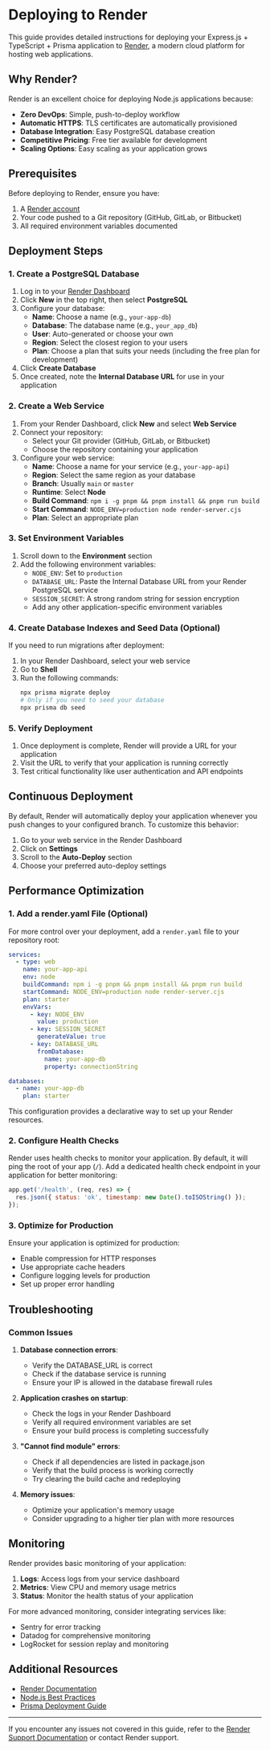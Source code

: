 # Deploying to Render

This guide provides detailed instructions for deploying your Express.js + TypeScript + Prisma application to [Render](https://render.com), a modern cloud platform for hosting web applications.

## Why Render?

Render is an excellent choice for deploying Node.js applications because:

- **Zero DevOps**: Simple, push-to-deploy workflow
- **Automatic HTTPS**: TLS certificates are automatically provisioned
- **Database Integration**: Easy PostgreSQL database creation
- **Competitive Pricing**: Free tier available for development
- **Scaling Options**: Easy scaling as your application grows

## Prerequisites

Before deploying to Render, ensure you have:

1. A [Render account](https://dashboard.render.com/register)
2. Your code pushed to a Git repository (GitHub, GitLab, or Bitbucket)
3. All required environment variables documented

## Deployment Steps

### 1. Create a PostgreSQL Database

1. Log in to your [Render Dashboard](https://dashboard.render.com)
2. Click **New** in the top right, then select **PostgreSQL**
3. Configure your database:
   - **Name**: Choose a name (e.g., `your-app-db`)
   - **Database**: The database name (e.g., `your_app_db`)
   - **User**: Auto-generated or choose your own
   - **Region**: Select the closest region to your users
   - **Plan**: Choose a plan that suits your needs (including the free plan for development)
4. Click **Create Database**
5. Once created, note the **Internal Database URL** for use in your application

### 2. Create a Web Service

1. From your Render Dashboard, click **New** and select **Web Service**
2. Connect your repository:
   - Select your Git provider (GitHub, GitLab, or Bitbucket)
   - Choose the repository containing your application
3. Configure your web service:
   - **Name**: Choose a name for your service (e.g., `your-app-api`)
   - **Region**: Select the same region as your database
   - **Branch**: Usually `main` or `master`
   - **Runtime**: Select **Node**
   - **Build Command**: `npm i -g pnpm && pnpm install && pnpm run build`
   - **Start Command**: `NODE_ENV=production node render-server.cjs`
   - **Plan**: Select an appropriate plan

### 3. Set Environment Variables

1. Scroll down to the **Environment** section
2. Add the following environment variables:
   - `NODE_ENV`: Set to `production`
   - `DATABASE_URL`: Paste the Internal Database URL from your Render PostgreSQL service
   - `SESSION_SECRET`: A strong random string for session encryption
   - Add any other application-specific environment variables

### 4. Create Database Indexes and Seed Data (Optional)

If you need to run migrations after deployment:

1. In your Render Dashboard, select your web service
2. Go to **Shell**
3. Run the following commands:
   ```bash
   npx prisma migrate deploy
   # Only if you need to seed your database
   npx prisma db seed
   ```

### 5. Verify Deployment

1. Once deployment is complete, Render will provide a URL for your application
2. Visit the URL to verify that your application is running correctly
3. Test critical functionality like user authentication and API endpoints

## Continuous Deployment

By default, Render will automatically deploy your application whenever you push changes to your configured branch. To customize this behavior:

1. Go to your web service in the Render Dashboard
2. Click on **Settings**
3. Scroll to the **Auto-Deploy** section
4. Choose your preferred auto-deploy settings

## Performance Optimization

### 1. Add a render.yaml File (Optional)

For more control over your deployment, add a `render.yaml` file to your repository root:

```yaml
services:
  - type: web
    name: your-app-api
    env: node
    buildCommand: npm i -g pnpm && pnpm install && pnpm run build
    startCommand: NODE_ENV=production node render-server.cjs
    plan: starter
    envVars:
      - key: NODE_ENV
        value: production
      - key: SESSION_SECRET
        generateValue: true
      - key: DATABASE_URL
        fromDatabase:
          name: your-app-db
          property: connectionString

databases:
  - name: your-app-db
    plan: starter
```

This configuration provides a declarative way to set up your Render resources.

### 2. Configure Health Checks

Render uses health checks to monitor your application. By default, it will ping the root of your app (`/`). 
Add a dedicated health check endpoint in your application for better monitoring:

```javascript
app.get('/health', (req, res) => {
  res.json({ status: 'ok', timestamp: new Date().toISOString() });
});
```

### 3. Optimize for Production

Ensure your application is optimized for production:

- Enable compression for HTTP responses
- Use appropriate cache headers
- Configure logging levels for production
- Set up proper error handling

## Troubleshooting

### Common Issues

1. **Database connection errors**:
   - Verify the DATABASE_URL is correct
   - Check if the database service is running
   - Ensure your IP is allowed in the database firewall rules

2. **Application crashes on startup**:
   - Check the logs in your Render Dashboard
   - Verify all required environment variables are set
   - Ensure your build process is completing successfully

3. **"Cannot find module" errors**:
   - Check if all dependencies are listed in package.json
   - Verify that the build process is working correctly
   - Try clearing the build cache and redeploying

4. **Memory issues**:
   - Optimize your application's memory usage
   - Consider upgrading to a higher tier plan with more resources

## Monitoring

Render provides basic monitoring of your application:

1. **Logs**: Access logs from your service dashboard
2. **Metrics**: View CPU and memory usage metrics
3. **Status**: Monitor the health status of your application

For more advanced monitoring, consider integrating services like:
- Sentry for error tracking
- Datadog for comprehensive monitoring
- LogRocket for session replay and monitoring

## Additional Resources

- [Render Documentation](https://render.com/docs)
- [Node.js Best Practices](https://github.com/goldbergyoni/nodebestpractices)
- [Prisma Deployment Guide](https://www.prisma.io/docs/guides/deployment/deployment)

---

If you encounter any issues not covered in this guide, refer to the [Render Support Documentation](https://render.com/docs) or contact Render support.